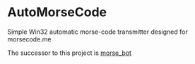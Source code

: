 # AutoMorseCode
Simple Win32 automatic morse-code transmitter designed for morsecode.me

The successor to this project is [morse_bot](https://www.github.com/h5p9sl/morse_bot)
